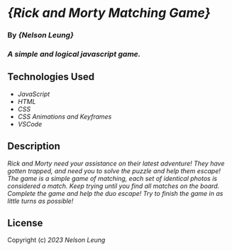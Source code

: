 # _{Rick and Morty Matching Game}_

### By _**{Nelson Leung}**_

### _A simple and logical javascript game._

## Technologies Used

* _JavaScript_
* _HTML_
* _CSS_
* _CSS Animations and Keyframes_
* _VSCode_

## Description

_Rick and Morty need your assistance on their latest adventure! They have gotten trapped, and need you to solve the puzzle and help them escape! The game is a simple game of matching, each set of identical photos is considered a match. Keep trying until you find all matches on the board. Complete the game and help the duo escape! Try to finish the game in as little turns as possible!_


## License

Copyright (c) _2023_ _Nelson Leung_